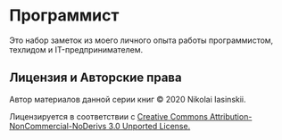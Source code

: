 # Программист

Это набор заметок из моего личного опыта работы программистом, техлидом и IT-предпринимателем.


## Лицензия и Авторские права

Автор материалов данной серии книг © 2020 Nikolai Iasinskii.  

Лицензируется в соответствии с [Creative Commons Attribution-NonCommercial-NoDerivs 3.0 Unported License.](https://creativecommons.org/licenses/by-nc-nd/3.0/)
